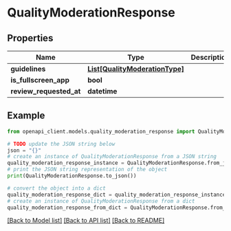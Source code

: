 # QualityModerationResponse


## Properties

Name | Type | Description | Notes
------------ | ------------- | ------------- | -------------
**guidelines** | [**List[QualityModerationType]**](QualityModerationType.md) |  | 
**is_fullscreen_app** | **bool** |  | 
**review_requested_at** | **datetime** |  | [optional] 

## Example

```python
from openapi_client.models.quality_moderation_response import QualityModerationResponse

# TODO update the JSON string below
json = "{}"
# create an instance of QualityModerationResponse from a JSON string
quality_moderation_response_instance = QualityModerationResponse.from_json(json)
# print the JSON string representation of the object
print(QualityModerationResponse.to_json())

# convert the object into a dict
quality_moderation_response_dict = quality_moderation_response_instance.to_dict()
# create an instance of QualityModerationResponse from a dict
quality_moderation_response_from_dict = QualityModerationResponse.from_dict(quality_moderation_response_dict)
```
[[Back to Model list]](../README.md#documentation-for-models) [[Back to API list]](../README.md#documentation-for-api-endpoints) [[Back to README]](../README.md)


